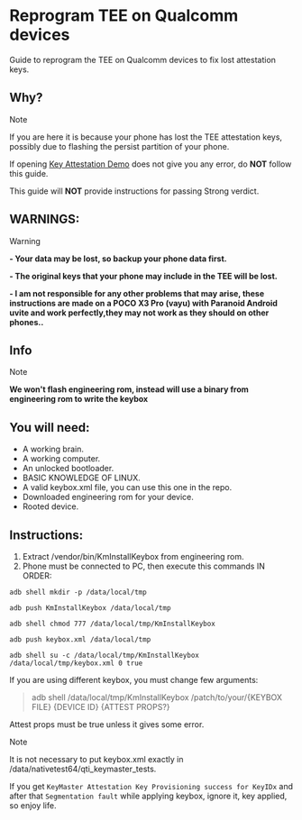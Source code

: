 # Reprogram TEE on Qualcomm devices
Guide to reprogram the TEE on Qualcomm devices to fix lost attestation keys.

## Why?

> [!NOTE]
> If you are here it is because your phone has lost the TEE attestation keys, possibly due to flashing the persist partition of your phone.
>
> If opening [Key Attestation Demo](https://github.com/vvb2060/KeyAttestation) does not give you any error, do **NOT** follow this guide.
>
> This guide will **NOT** provide instructions for passing Strong verdict.

## WARNINGS:

> [!WARNING]
> **- Your data may be lost, so backup your phone data first.**
>
> **- The original keys that your phone may include in the TEE will be lost.**
>
> **- I am not responsible for any other problems that may arise, these instructions are made on a POCO X3 Pro (vayu) with Paranoid Android uvite and work perfectly,they may not work as they should on other phones..**

## Info

> [!NOTE]
> **We won't flash engineering rom, instead will use a binary from engineering rom to write the keybox**

## You will need:

- A working brain.
- A working computer.
- An unlocked bootloader.
- BASIC KNOWLEDGE OF LINUX.
- A valid keybox.xml file, you can use this one in the repo.
- Downloaded engineering rom for your device.
- Rooted device.

## Instructions:

1. Extract /vendor/bin/KmInstallKeybox from engineering rom.
2. Phone must be connected to PC, then execute this commands IN ORDER:

```
adb shell mkdir -p /data/local/tmp
```
```
adb push KmInstallKeybox /data/local/tmp
```
```
adb shell chmod 777 /data/local/tmp/KmInstallKeybox
```
```
adb push keybox.xml /data/local/tmp
```
```
adb shell su -c /data/local/tmp/KmInstallKeybox /data/local/tmp/keybox.xml 0 true
```

If you are using different keybox, you must change few arguments:
> adb shell /data/local/tmp/KmInstallKeybox /patch/to/your/{KEYBOX FILE} {DEVICE ID} {ATTEST PROPS?}

Attest props must be true unless it gives some error.

> [!NOTE]
> It is not necessary to put keybox.xml exactly in /data/nativetest64/qti_keymaster_tests.
>
> If you get ```KeyMaster Attestation Key Provisioning success for KeyIDx``` and after that ```Segmentation fault``` while applying keybox, ignore it, key applied, so enjoy life.